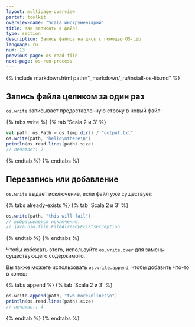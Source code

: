 ```yaml
---
layout: multipage-overview
partof: toolkit
overview-name: "Scala инструментарий"
title: Как записать в файл?
type: section
description: Запись файлов на диск с помощью OS-Lib
language: ru
num: 13
previous-page: os-read-file
next-page: os-run-process
---
```


{% include markdown.html path="_markdown/_ru/install-os-lib.md" %}

## Запись файла целиком за один раз

`os.write` записывает предоставленную строку в новый файл:

{% tabs write %}
{% tab 'Scala 2 и 3' %}

```scala mdoc
val path: os.Path = os.temp.dir() / "output.txt"
os.write(path, "hello\nthere\n")
println(os.read.lines(path).size)
// печатает: 2
```

{% endtab %}
{% endtabs %}

## Перезапись или добавление

`os.write` выдает исключение, если файл уже существует:

{% tabs already-exists %}
{% tab 'Scala 2 и 3' %}

```scala mdoc:crash
os.write(path, "this will fail")
// выбрасывается исключение:
// java.nio.file.FileAlreadyExistsException
```

{% endtab %}
{% endtabs %}

Чтобы избежать этого, используйте `os.write.over` для замены существующего содержимого.

Вы также можете использовать `os.write.append`, чтобы добавить что-то в конец:

{% tabs append %}
{% tab 'Scala 2 и 3' %}

```scala mdoc
os.write.append(path, "two more\nlines\n")
println(os.read.lines(path).size)
// печатает: 4
```

{% endtab %}
{% endtabs %}
